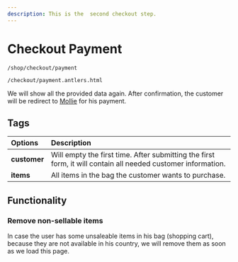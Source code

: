 ```yaml
---
description: This is the  second checkout step.
---
```


# Checkout Payment



```text
/shop/checkout/payment

/checkout/payment.antlers.html
```

We will show all the provided data again. After confirmation, the customer will be redirect to [Mollie](www.mollie.com) for his payment.

## Tags

| Options | Description |
| :--- | :--- |
| **customer** | Will empty the first time. After submitting the first form, it will contain all needed customer information. |
| **items** | All items in the bag the customer wants to purchase. |

## Functionality

### Remove non-sellable items

In case the user has some unsaleable items in his bag \(shopping cart\), because they are not available in his country, we will remove them as soon as we load this page. 

